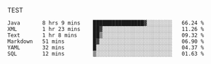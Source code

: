 TEST

<!--START_SECTION:waka-->

```text
Java       8 hrs 9 mins    ████████████████▓░░░░░░░░   66.24 %
XML        1 hr 23 mins    ██▓░░░░░░░░░░░░░░░░░░░░░░   11.26 %
Text       1 hr 8 mins     ██▒░░░░░░░░░░░░░░░░░░░░░░   09.32 %
Markdown   51 mins         █▓░░░░░░░░░░░░░░░░░░░░░░░   06.90 %
YAML       32 mins         █░░░░░░░░░░░░░░░░░░░░░░░░   04.37 %
SQL        12 mins         ▒░░░░░░░░░░░░░░░░░░░░░░░░   01.63 %
```

<!--END_SECTION:waka-->
